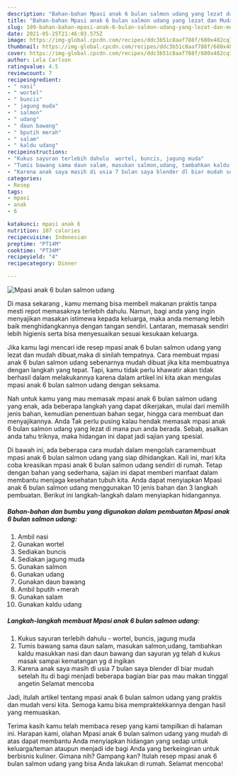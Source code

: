 ```yaml
---
description: "Bahan-bahan Mpasi anak 6 bulan salmon udang yang lezat dan Mudah Dibuat"
title: "Bahan-bahan Mpasi anak 6 bulan salmon udang yang lezat dan Mudah Dibuat"
slug: 189-bahan-bahan-mpasi-anak-6-bulan-salmon-udang-yang-lezat-dan-mudah-dibuat
date: 2021-05-25T21:46:03.575Z
image: https://img-global.cpcdn.com/recipes/ddc3b51c8aaf788f/680x482cq70/mpasi-anak-6-bulan-salmon-udang-foto-resep-utama.jpg
thumbnail: https://img-global.cpcdn.com/recipes/ddc3b51c8aaf788f/680x482cq70/mpasi-anak-6-bulan-salmon-udang-foto-resep-utama.jpg
cover: https://img-global.cpcdn.com/recipes/ddc3b51c8aaf788f/680x482cq70/mpasi-anak-6-bulan-salmon-udang-foto-resep-utama.jpg
author: Lela Carlson
ratingvalue: 4.5
reviewcount: 7
recipeingredient:
- " nasi"
- " wortel"
- " buncis"
- " jagung muda"
- " salmon"
- " udang"
- " daun bawang"
- " bputih merah"
- " salam"
- " kaldu udang"
recipeinstructions:
- "Kukus sayuran terlebih dahulu  wortel, buncis, jagung muda"
- "Tumis bawang sama daun salam, masukan salmon,udang, tambahkan kaldu masukkan nasi dan daun bawang dan sayuran yg telah d kukus masak sampai kematangan yg d ingikan"
- "Karena anak saya masih di usia 7 bulan saya blender dl biar mudah setelah itu di bagi menjadi beberapa bagian biar pas mau makan tinggal angetin Selamat mencoba"
categories:
- Resep
tags:
- mpasi
- anak
- 6

katakunci: mpasi anak 6 
nutrition: 107 calories
recipecuisine: Indonesian
preptime: "PT14M"
cooktime: "PT34M"
recipeyield: "4"
recipecategory: Dinner

---
```



![Mpasi anak 6 bulan salmon udang](https://img-global.cpcdn.com/recipes/ddc3b51c8aaf788f/680x482cq70/mpasi-anak-6-bulan-salmon-udang-foto-resep-utama.jpg)

Di masa  sekarang , kamu memang bisa membeli makanan praktis tanpa mesti repot memasaknya terlebih dahulu. Namun, bagi anda yang ingin menyajikan masakan istimewa kepada keluarga, maka anda memang lebih baik menghidangkannya dengan tangan sendiri. Lantaran, memasak sendiri lebih higienis serta bisa menyesuaikan sesuai kesukaan keluarga.

Jika kamu lagi mencari ide resep mpasi anak 6 bulan salmon udang yang lezat dan mudah dibuat,maka di sinilah tempatnya. Cara membuat mpasi anak 6 bulan salmon udang  sebenarnya mudah dibuat jika kita membuatnya dengan langkah yang tepat. Tapi, kamu tidak perlu khawatir akan tidak berhasil dalam melakukannya 
karena dalam artikel ini kita akan mengulas mpasi anak 6 bulan salmon udang dengan seksama.  



Nah untuk kamu yang mau memasak mpasi anak 6 bulan salmon udang yang enak, ada beberapa langkah yang dapat dikerjakan, mulai dari memilih jenis bahan, kemudian penentuan bahan segar, hingga cara membuat dan menyajikannya. Anda Tak perlu pusing kalau hendak memasak mpasi anak 6 bulan salmon udang yang lezat di mana pun anda berada. Sebab, asalkan anda  tahu triknya, maka hidangan ini dapat jadi sajian yang spesial.

Di bawah ini, ada beberapa cara mudah dalam mengolah caramembuat mpasi anak 6 bulan salmon udang yang siap dihidangkan. Kali ini, mari kita coba kreasikan mpasi anak 6 bulan salmon udang sendiri di rumah. Tetap dengan bahan yang sederhana, sajian ini dapat memberi manfaat dalam membantu menjaga kesehatan tubuh kita. Anda dapat menyiapkan Mpasi anak 6 bulan salmon udang menggunakan 10 jenis bahan dan 3 langkah pembuatan. Berikut ini langkah-langkah dalam menyiapkan hidangannya.

<!--inarticleads1-->

##### Bahan-bahan dan bumbu yang digunakan dalam pembuatan Mpasi anak 6 bulan salmon udang:

1. Ambil  nasi
1. Gunakan  wortel
1. Sediakan  buncis
1. Sediakan  jagung muda
1. Gunakan  salmon
1. Gunakan  udang
1. Gunakan  daun bawang
1. Ambil  bputih +merah
1. Gunakan  salam
1. Gunakan  kaldu udang




<!--inarticleads2-->

##### Langkah-langkah membuat Mpasi anak 6 bulan salmon udang:

1. Kukus sayuran terlebih dahulu  - wortel, buncis, jagung muda
1. Tumis bawang sama daun salam, masukan salmon,udang, tambahkan kaldu masukkan nasi dan daun bawang dan sayuran yg telah d kukus masak sampai kematangan yg d ingikan
1. Karena anak saya masih di usia 7 bulan saya blender dl biar mudah setelah itu di bagi menjadi beberapa bagian biar pas mau makan tinggal angetin Selamat mencoba




Jadi, itulah artikel tentang  mpasi anak 6 bulan salmon udang  yang praktis dan mudah versi kita. Semoga kamu bisa mempraktekkannya dengan hasil yang memuaskan. 

Terima kasih kamu telah membaca resep yang kami tampilkan di halaman ini. Harapan kami, olahan  Mpasi anak 6 bulan salmon udang yang mudah di atas dapat membantu Anda menyiapkan hidangan yang sedap untuk keluarga/teman ataupun menjadi ide bagi Anda yang berkeinginan untuk berbisnis kuliner. Gimana nih? Gampang kan? Itulah resep mpasi anak 6 bulan salmon udang yang bisa Anda lakukan di rumah. Selamat mencoba!


